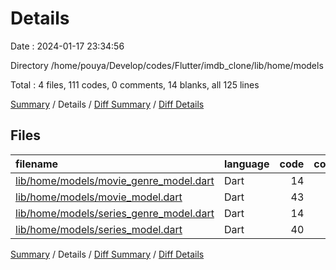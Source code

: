 # Details

Date : 2024-01-17 23:34:56

Directory /home/pouya/Develop/codes/Flutter/imdb_clone/lib/home/models

Total : 4 files,  111 codes, 0 comments, 14 blanks, all 125 lines

[Summary](results.md) / Details / [Diff Summary](diff.md) / [Diff Details](diff-details.md)

## Files
| filename | language | code | comment | blank | total |
| :--- | :--- | ---: | ---: | ---: | ---: |
| [lib/home/models/movie_genre_model.dart](/lib/home/models/movie_genre_model.dart) | Dart | 14 | 0 | 3 | 17 |
| [lib/home/models/movie_model.dart](/lib/home/models/movie_model.dart) | Dart | 43 | 0 | 4 | 47 |
| [lib/home/models/series_genre_model.dart](/lib/home/models/series_genre_model.dart) | Dart | 14 | 0 | 3 | 17 |
| [lib/home/models/series_model.dart](/lib/home/models/series_model.dart) | Dart | 40 | 0 | 4 | 44 |

[Summary](results.md) / Details / [Diff Summary](diff.md) / [Diff Details](diff-details.md)